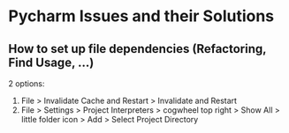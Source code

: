 # Pycharm Issues and their Solutions

## How to set up file dependencies (Refactoring, Find Usage, ...)

2 options:
  1. File > Invalidate Cache and Restart > Invalidate and Restart
  2. File > Settings > Project Interpreters > cogwheel top right > Show All > little folder icon > Add > Select Project Directory
